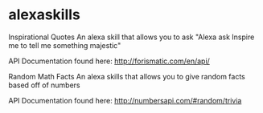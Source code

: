 # alexaskills

Inspirational Quotes
  An alexa skill that allows you to ask "Alexa ask Inspire me to tell me something majestic"
  
  API Documentation found here: http://forismatic.com/en/api/

Random Math Facts
  An alexa skills that allows you to give random facts based off of numbers
  
  API Documentation found here: http://numbersapi.com/#random/trivia
